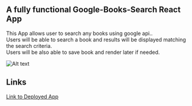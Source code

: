 ## A fully functional Google-Books-Search React App  
This App allows user to search any books using google api..  
Users will be able to search a book and results will be displayed matching the search criteria.  
Users will be also able to save book and render later if needed.

![Alt text](/public/img/ss.PNG?raw=true "directory")  

## Links

[Link to Deployed App](https://prabin-googlebooksearch.herokuapp.com//)
